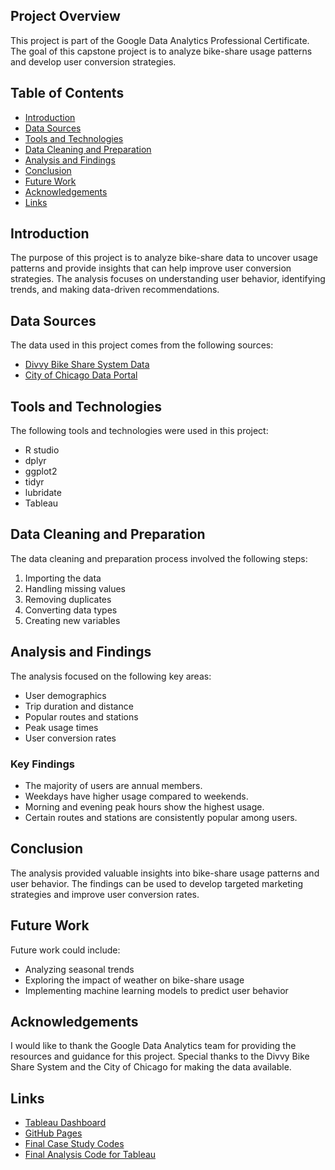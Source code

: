 ## Project Overview
This project is part of the Google Data Analytics Professional Certificate. The goal of this capstone project is to analyze bike-share usage patterns and develop user conversion strategies.

## Table of Contents
- [Introduction](#introduction)
- [Data Sources](#data-sources)
- [Tools and Technologies](#tools-and-technologies)
- [Data Cleaning and Preparation](#data-cleaning-and-preparation)
- [Analysis and Findings](#analysis-and-findings)
- [Conclusion](#conclusion)
- [Future Work](#future-work)
- [Acknowledgements](#acknowledgements)
- [Links](#links)

## Introduction
The purpose of this project is to analyze bike-share data to uncover usage patterns and provide insights that can help improve user conversion strategies. The analysis focuses on understanding user behavior, identifying trends, and making data-driven recommendations.

## Data Sources
The data used in this project comes from the following sources:
- [Divvy Bike Share System Data](https://www.divvybikes.com/system-data)
- [City of Chicago Data Portal](https://data.cityofchicago.org/)

## Tools and Technologies
The following tools and technologies were used in this project:
- R studio
- dplyr
- ggplot2
- tidyr
- lubridate
- Tableau

## Data Cleaning and Preparation
The data cleaning and preparation process involved the following steps:
1. Importing the data
2. Handling missing values
3. Removing duplicates
4. Converting data types
5. Creating new variables

## Analysis and Findings
The analysis focused on the following key areas:
- User demographics
- Trip duration and distance
- Popular routes and stations
- Peak usage times
- User conversion rates

### Key Findings
- The majority of users are annual members.
- Weekdays have higher usage compared to weekends.
- Morning and evening peak hours show the highest usage.
- Certain routes and stations are consistently popular among users.

## Conclusion
The analysis provided valuable insights into bike-share usage patterns and user behavior. The findings can be used to develop targeted marketing strategies and improve user conversion rates.

## Future Work
Future work could include:
- Analyzing seasonal trends
- Exploring the impact of weather on bike-share usage
- Implementing machine learning models to predict user behavior

## Acknowledgements
I would like to thank the Google Data Analytics team for providing the resources and guidance for this project. Special thanks to the Divvy Bike Share System and the City of Chicago for making the data available.

## Links
- [Tableau Dashboard](https://public.tableau.com/views/GoogleDataAnalytics_17305898004570/Dashboard1?:language=en-US&:sid=&:redirect=auth&:display_count=n&:origin=viz_share_link)
- [GitHub Pages](https://abicabadin.github.io/cyclistic-analysis-project/)
- [Final Case Study Codes](https://github.com/abicabadin/Google-Data-Analytics-Capstone/blob/main/Final%20Case%20Study%20Codes.R)
- [Final Analysis Code for Tableau](https://github.com/abicabadin/Google-Data-Analytics-Capstone/blob/main/FinalAnalysisCodeforTableau.R)
